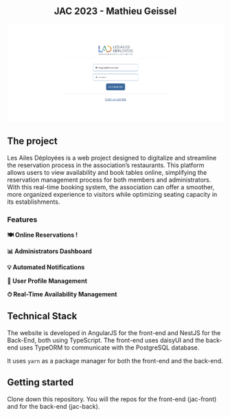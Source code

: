 <h2 align="center">
  JAC 2023 - Mathieu Geissel
</h2>

<div align="center">
  <img src="./assets/login-page.png" alt="Log-in Page" />
</div>


## The project
Les Ailes Déployées is a web project designed to digitalize and streamline the reservation process in the association’s restaurants. This platform allows users to view availability and book tables online, simplifying the reservation management process for both members and administrators. With this real-time booking system, the association can offer a smoother, more organized experience to visitors while optimizing seating capacity in its establishments.

### Features

**🍽 Online Reservations !**

**📊 Administrators Dashboard**

**💡 Automated Notifications**

**👥 User Profile Management**

**⏱ Real-Time Availability Management**

## Technical Stack
The website is developed in AngularJS for the front-end and NestJS for the Back-End, both using TypeScript. The front-end uses daisyUI and the back-end uses TypeORM to communicate with the PostgreSQL database.

It uses `yarn` as a package manager for both the front-end and the back-end.

## Getting started

Clone down this repository. You will the repos for the front-end (jac-front) and for the back-end (jac-back).
